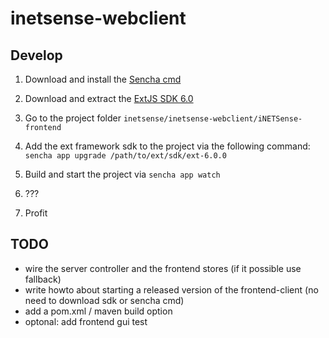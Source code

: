 # inetsense-webclient

## Develop

1. Download and install the [Sencha cmd](https://www.sencha.com/products/sencha-cmd/)

2. Download and extract the [ExtJS SDK 6.0](http://www.sencha.com/products/extjs/evaluate/)

3. Go to the project folder `inetsense/inetsense-webclient/iNETSense-frontend`
4. Add the ext framework sdk to the project via the following command:
`sencha app upgrade /path/to/ext/sdk/ext-6.0.0`

5. Build and start the project via  `sencha app watch`

6. ???

7. Profit


## TODO
- wire the server controller and the frontend stores (if it possible use fallback)
- write howto about starting a released version of the frontend-client (no need to download sdk or sencha cmd)
- add a pom.xml / maven build option
- optonal: add frontend gui test
